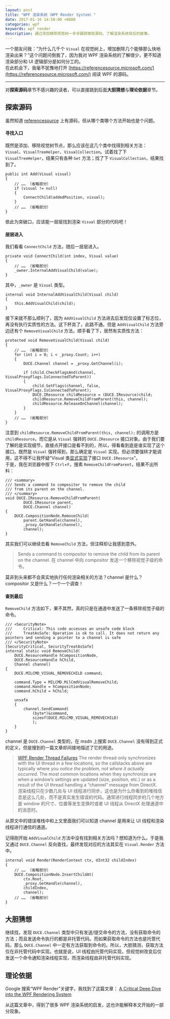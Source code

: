 ```yaml
---
layout: post
title: "WPF 渲染系统（WPF Render System）"
date: 2017-01-16 14:50:00 +0800
categories: wpf
keywords: wpf render
description: 通过添加移除视觉树一步步跟踪微软源码，了解渲染系统背后的故事。
---
```


一个朋友问我：“为什么几千个 `Visual` 在视觉树上，增加删除几个能够那么快地渲染出来？”这个问题问倒我了，因为我对 WPF 渲染系统的了解很少，更不知道渲染部分和 UI 逻辑部分是如何分工的。  
在此机会下，我毫不犹豫地打开 [https://referencesource.microsoft.com/](https://referencesource.microsoft.com/) 阅读 WPF 的源码。

---

对**探索源码**章节不感兴趣的读者，可以直接跳到后面**大胆猜想**与**理论依据**章节。



## 探索源码

虽然知道 [referencesource](https://referencesource.microsoft.com/) 上有源码，但从哪个类哪个方法开始也是个问题。

#### 寻找入口

既然是添加、移除视觉树节点，那么应该在这几个类中找得到相关方法：`Visual`、`VisualTreeHelper`、`VisualCollection`。试着找了下 `VisualTreeHelper`，结果只有各种 `Get` 方法；找了下 `VisualCollection`，结果找到了。

```CSharp
public int Add(Visual visual)
{
    // …… （省略部分）
    if (visual != null)
    {
        ConnectChild(addedPosition, visual);
    }
    // …… （省略部分）
}
```

依此为突破口，应该能一层层找到渲染 `Visual` 部分的代码吧！

#### 层层进入

我们看看 `ConnectChild` 方法，随后一层层进入。

```CSharp
private void ConnectChild(int index, Visual value)
{
    // …… （省略部分）
    _owner.InternalAddVisualChild(value);
}
```

其中，`_owner` 是 `Visual` 类型。

```CSharp
internal void InternalAddVisualChild(Visual child)
{
    this.AddVisualChild(child);
}
```

接下来就不那么顺利了，因为 `AddVisualChild` 方法进去后发现仅设置了标志位，再没有执行实质性的方法。这下杯具了，此路不通。但是 `AddVisualChild` 方法旁边还有个 `RemoveVisualChild` 方法，顺手看了下，居然有实质性方法：

```CSharp
protected void RemoveVisualChild(Visual child)
{
    // …… （省略部分）
    for (int i = 0; i < _proxy.Count; i++)
    {
        DUCE.Channel channel = _proxy.GetChannel(i);

        if (child.CheckFlagsAnd(channel, VisualProxyFlags.IsConnectedToParent))
        {
            child.SetFlags(channel, false, VisualProxyFlags.IsConnectedToParent);
            DUCE.IResource childResource = (DUCE.IResource)child;
            childResource.RemoveChildFromParent(this, channel);
            childResource.ReleaseOnChannel(channel);
        }
    }
    // …… （省略部分）
}
```

注意到 `childResource.RemoveChildFromParent(this, channel);` 的调用方是 `childResource`，而它是从 `Visual` 强转的 `DUCE.IResource` 接口对象。由于我们要了解的是实现细节，直接点开接口是看不到的，所以，得看看到底是谁实现了这个接口。既然是 `Visual` 强转得到，那么确定是 `Visual` 实现。但必须要强转才能调用，这不得不让我怀疑“Visual 类[显式实现](https://msdn.microsoft.com/en-us/library/ms173157.aspx)了接口 `DUCE.IResource`”。    
于是，我在浏览器中按下 `Ctrl`+`F`，搜素 `RemoveChildFromParent`，结果不出所料：

```CSharp
/// <summary>
/// Sends a command to compositor to remove the child
/// from its parent on the channel.
/// </summary>
void DUCE.IResource.RemoveChildFromParent(
        DUCE.IResource parent,
        DUCE.Channel channel)
{
    DUCE.CompositionNode.RemoveChild(
        parent.GetHandle(channel),
        _proxy.GetHandle(channel),
        channel);
}
```

其实我们可以继续去看 `RemoveChild` 方法，但注释却让我感到意外。

> Sends a command to compositor to remove the child from its parent on the channel.
> 在 channel 中向 compositor 发送一个移除视觉子级的命令。

莫非到头来都不会真实地执行任何渲染相关的方法？channel 是什么？compositor 又是什么？一个一个调查！

#### 查到最后

`RemoveChild` 方法如下，果不其然，真的只是在通道中发送了一条移除视觉子级的命令。

```CSharp
/// <SecurityNote>
///     Critical: This code accesses an unsafe code block
///     TreatAsSafe: Operation is ok to call. It does not return any pointers and sending a pointer to a channel is safe
/// </SecurityNote>
[SecurityCritical, SecurityTreatAsSafe]
internal static void RemoveChild(
    DUCE.ResourceHandle hCompositionNode,
    DUCE.ResourceHandle hChild,
    Channel channel)
{
    DUCE.MILCMD_VISUAL_REMOVECHILD command;

    command.Type = MILCMD.MilCmdVisualRemoveChild;
    command.Handle = hCompositionNode;
    command.hChild = hChild;

    unsafe
    {
        channel.SendCommand(
            (byte*)&command,
            sizeof(DUCE.MILCMD_VISUAL_REMOVECHILD)
            );
    }
}
```

channel 是 `DUCE.Channel` 类型的，在 msdn 上搜索 `DUCE.Channel` 没有得到正式的定义，但是搜到的一篇文章却间接地描述了它的用途。

> [WPF Render Thread Failures](https://blogs.msdn.microsoft.com/dsui_team/2013/11/18/wpf-render-thread-failures/)
> The render thread only synchronizes with the UI thread in a few locations, so the callstacks above are typically where you *notice the problem, not where it actually occurred*. The most common locations when they synchronize are when a window’s settings are updated (size, position, etc.) or as a result of the UI thread handling a “channel” message from DirectX.  
> 渲染线程只在少数几处与 UI 线程进行同步，这也是为什么你看到的堆栈信息是这么几处，而不是真实发生错误的代码。通常进行线程同步的几个地方是 window 的尺寸、位置等发生变换时或者 UI 线程从 DirectX 处理通道中的消息时。

从原文中的错误堆栈中和上文里面我们可以知道 channel 是用来让 UI 线程和渲染线程进行通信的通道。

记得刚开始 `AddVisualChild` 方法中没有找到相关方法吗？想知道为什么。于是我又通过 `DUCE.Channel` 反向查找，最终发现对应的方法其实在 `Visual.Render` 方法中。

```CSharp
internal void Render(RenderContext ctx, UInt32 childIndex)
{
    // …… （省略部分）
    DUCE.CompositionNode.InsertChildAt(
        ctx.Root,
        _proxy.GetHandle(channel),
        childIndex,
        channel);
    // …… （省略部分）
}
```

## 大胆猜想

继续找，发现 `DUCE.Channel` 类型中只有发送/提交命令的方法，没有获取命令的方法；而且发送命令执行的都是非托管代码。而如果获取命令的方法也是托管代码，那么 `DUCE.Channel` 中一定有方法获取到命令的。所以，大胆猜测，获取方法仅在非托管代码中实现。也就是说，UI 线程由托管代码实现，但视觉树改变后仅发送一个命令通知渲染线程实现，而渲染线程由非托管代码实现。

## 理论依据

Google 搜索“WPF Render”关键字，我找到了这篇文章：
[A Critical Deep Dive into the WPF Rendering System](https://jeremiahmorrill.wordpress.com/2011/02/14/a-critical-deep-dive-into-the-wpf-rendering-system/)

从这篇文章中，得到了很多 WPF 渲染系统的启发，这也许能解释本文开始的一部分现象。
